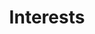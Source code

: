 ---
title: Interests
type: landing

sections:
  - block: features
    content:
      title: My Interests
      subtitle: I am interested in...
    # text: 
      items:
        - name: AI
          # description: 90%
          icon: brain
          icon_pack: fas
        - name: Machine Learning
          # description: 100%
          icon: robot
          icon_pack: fas
        - name: Computer Vision
          # description: 10%
          icon: eye
          icon_pack: fas
        - name: Development
          # description: 10%
          icon: code
          icon_pack: fas
        - name: Data Science
          # description: 10%
          icon: magnifying-glass-chart
          icon_pack: fas
        - name: Natural Language Processing
          # description: 10%
          icon: language
          icon_pack: fas

  - block: slider
    content:
      slides:
      - title: 앞으로의 계획 및 목표
        content: My goal is...
        align: center
        background:
          image:
            filename: goal.jpg
            filters:
              brightness: 0.7
          position: right
          color: '#666'
      - title: 심화 학습 및 프로젝트 진행
        content: pyTorch와 같은 프레임워크를 공부하여 기술 스택을 강화하고 관련 프로젝트를 진행할 예정입니다.
        align: left
        background:
          image:
            filename: study.jpg
            filters:
              brightness: 0.7
          position: center
          color: '#555'
      - title: 인공지능 연구자이자 개발자로
        content: 연구를 통해 학문적 성취를 이루고, 이를 바탕으로 ai 연구 및 개발자로 성장하고자 합니다.
        align: right
        background:
          image:
            filename: mygoal.jpg
            filters:
              brightness: 0.5
          position: center
          color: '#333'

    design:
      # Slide height is automatic unless you force a specific height (e.g. '400px')
      slide_height: ''
      is_fullscreen: true
      # Automatically transition through slides?
      loop: false
      # Duration of transition between slides (in ms)
      interval: 2000
---